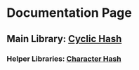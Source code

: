 # Documentation Page

## Main Library: <a href="cyclichash.html">Cyclic Hash </a>

### Helper Libraries: <a href="characterhash.htm">Character Hash </a>
